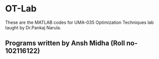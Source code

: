 # OT-Lab

These are the MATLAB codes for UMA-035 Optimization Techniques lab taught by Dr.Pankaj Narula.

## Programs written by Ansh Midha (Roll no-102116122)
